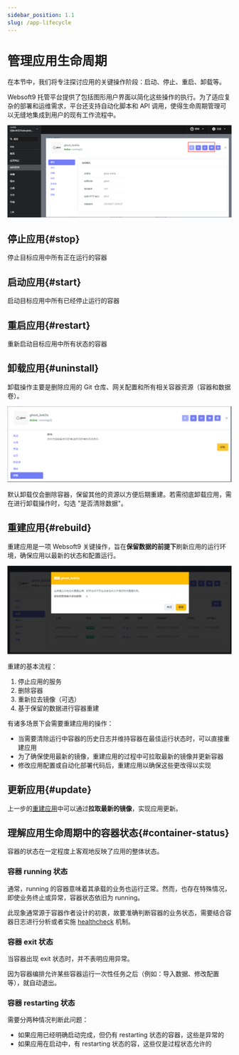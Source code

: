 ```yaml
---
sidebar_position: 1.1
slug: /app-lifecycle
---
```


# 管理应用生命周期

在本节中，我们将专注探讨应用的关键操作阶段：启动、停止、重启、卸载等。

Websoft9 托管平台提供了包括图形用户界面以简化这些操作的执行。为了适应复杂的部署和运维需求，平台还支持自动化脚本和 API 调用，使得生命周期管理可以无缝地集成到用户的现有工作流程中。

![](./assets/websoft9-applife-manage.png)

## 停止应用{#stop}

停止目标应用中所有正在运行的容器

## 启动应用{#start}

启动目标应用中所有已经停止运行的容器

## 重启应用{#restart}

重新启动目标应用中所有状态的容器

## 卸载应用{#uninstall}

卸载操作主要是删除应用的 Git 仓库、网关配置和所有相关容器资源（容器和数据卷）。  

![](./assets/websoft9-uninstall-gui.png)

默认卸载仅会删除容器，保留其他的资源以方便后期重建。若需彻底卸载应用，需在进行卸载操作时，勾选 "是否清除数据"。

## 重建应用{#rebuild}

重建应用是一项 Websoft9 关键操作，旨在**保留数据的前提下**刷新应用的运行环境，确保应用以最新的状态和配置运行。   

![](./assets/websoft9-rebuild-app.png)

重建的基本流程：

1. 停止应用的服务
2. 删除容器
2. 重新拉去镜像（可选）
3. 基于保留的数据进行容器重建

有诸多场景下会需要重建应用的操作：

- 当需要清除运行中容器的历史日志并维持容器在最佳运行状态时，可以直接重建应用
- 为了确保使用最新的镜像，重建应用的过程中可拉取最新的镜像并更新容器
- 修改应用配置或自动化部署代码后，重建应用以确保这些更改得以实现

## 更新应用{#update}

上一步的[重建应用](#rebuild)中可以通过**拉取最新的镜像**，实现应用更新。

## 理解应用生命周期中的容器状态{#container-status}

容器的状态在一定程度上客观地反映了应用的整体状态。

### 容器 running 状态

通常，running 的容器意味着其承载的业务也运行正常。然而，也存在特殊情况，即使业务终止或异常，容器状态依旧为 running。   

此现象通常源于容器作者设计的初衷，故要准确判断容器的业务状态，需要结合容器日志进行分析或者实施 [healthcheck](https://docs.docker.com/compose/compose-file/05-services/#healthcheck) 机制。

### 容器 exit 状态

当容器出现 exit 状态时，并不表明应用异常。   

因为容器编排允许某些容器运行一次性任务之后（例如：导入数据、修改配置等），就自动退出。

### 容器 restarting  状态

需要分两种情况判断此问题：

- 如果应用已经明确启动完成，但仍有 restarting 状态的容器，这些是异常的
- 如果应用在启动中，有 restarting 状态的容，这些仅是过程状态允许的
